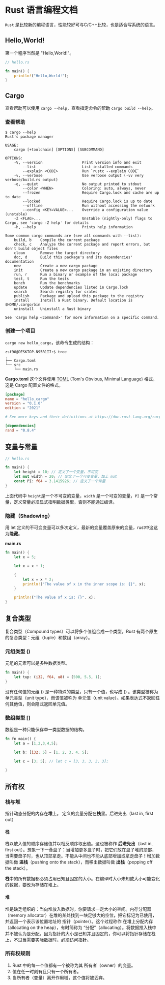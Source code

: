 # Rust 语言编程文档

`Rust` 是比较新的编程语言，性能较好可与C/C++比较，也是适合写系统的语言。

## Hello,World!
第一个程序当然是 "Hello,World!"。
```rust
// hello.rs

fn main() {
	println!("Hello,World!");
}
```

## Cargo
查看帮助可以使用 `cargo --help`，查看指定命令的帮助 `cargo build --help`。

### 查看帮助
```shell
$ cargo --help
Rust's package manager

USAGE:
    cargo [+toolchain] [OPTIONS] [SUBCOMMAND]

OPTIONS:
    -V, --version                  Print version info and exit
        --list                     List installed commands
        --explain <CODE>           Run `rustc --explain CODE`
    -v, --verbose                  Use verbose output (-vv very verbose/build.rs output)
    -q, --quiet                    No output printed to stdout
        --color <WHEN>             Coloring: auto, always, never
        --frozen                   Require Cargo.lock and cache are up to date
        --locked                   Require Cargo.lock is up to date
        --offline                  Run without accessing the network
        --config <KEY=VALUE>...    Override a configuration value (unstable)
    -Z <FLAG>...                   Unstable (nightly-only) flags to Cargo, see 'cargo -Z help' for details
    -h, --help                     Prints help information

Some common cargo commands are (see all commands with --list):
    build, b    Compile the current package
    check, c    Analyze the current package and report errors, but don't build object files
    clean       Remove the target directory
    doc, d      Build this package's and its dependencies' documentation
    new         Create a new cargo package
    init        Create a new cargo package in an existing directory
    run, r      Run a binary or example of the local package
    test, t     Run the tests
    bench       Run the benchmarks
    update      Update dependencies listed in Cargo.lock
    search      Search registry for crates
    publish     Package and upload this package to the registry
    install     Install a Rust binary. Default location is $HOME/.cargo/bin
    uninstall   Uninstall a Rust binary

See 'cargo help <command>' for more information on a specific command.
```

### 创建一个项目
`cargo new hello_cargo`，该命令生成的结构：
```shell
zsf90@DESKTOP-N95R1I7:$ tree
.
├── Cargo.toml
└── src
    └── main.rs
```

**Cargo.toml**
这个文件使用 [TOML](https://toml.io/) (Tom's Obvious, Minimal Language) 格式，这是 Cargo 配置文件的格式。
```toml
[package]
name = "hello_cargo"
version = "0.1.0"
edition = "2021"

# See more keys and their definitions at https://doc.rust-lang.org/cargo/reference/manifest.html

[dependencies]
rand = "0.8.4"
```

## 变量与常量

```rust
// hello.rs

fn main() {
	let height = 10; // 定义了一个变量，不可变
	let mut width = 20; // 定义了一个可变变量，加上 mut
	const PI: f64 = 3.1415926; // 定义了一个常量
}
```

上面代码中 `height`是一个不可变的变量，`width` 是一个可变的变量，`PI` 是一个常量，定义常量必须显式指明数据类型，否则不能通过编译。

### 隐藏（Shadowing）
用 let 定义的不可变变量可以多次定义，最新的变量覆盖原来的变量，rust中这这为**隐藏**。

**main.rs**
```rust
fn main() {
    let x = 5;

    let x = x + 1;

    {
        let x = x * 2;
        println!("The value of x in the inner scope is: {}", x);
    }

    println!("The value of x is: {}", x);
}
```

## 复合类型
复合类型（Compound types）可以将多个值组合成一个类型。Rust 有两个原生的复合类型：元组（tuple）和数组（array）。

### 元组类型 ()
元组的元素可以是多种数据类型。
```rust
fn main() {
	let tup: (i32, f64, u8) = (500, 5.5, 1);
}
```

没有任何值的元组 () 是一种特殊的类型，只有一个值，也写成 () 。该类型被称为 单元类型（unit type），而该值被称为 单元值（unit value）。如果表达式不返回任何其他值，则会隐式返回单元值。

### 数组类型 []
数组是一种只能保存单一类型数据的结构。
```rust 
fn fn main() {
	let a = [1,2,3,4,5];

	let b: [i32; 5] = [1, 2, 3, 4, 5];

	let c = [3; 5]; // let c = [3, 3, 3, 3, 3];

}
```

## 所有权

### 栈与堆
指针动态分配的内存在**堆**上。
定义的变量分配在**栈**里。后进先出（last in, first out）
#### 栈
栈以放入值的顺序存储值并以相反顺序取出值。这也被称作 **后进先出**（last in, first out）。想象一下一叠盘子：当增加更多盘子时，把它们放在盘子堆的顶部，当需要盘子时，也从顶部拿走。不能从中间也不能从底部增加或拿走盘子！增加数据叫做 **进栈**（pushing onto the stack），而移出数据叫做 **出栈**（popping off the stack）。

**栈**中的所有数据都必须占用已知且固定的大小。在编译时大小未知或大小可能变化的数据，要改为存储在堆上。

#### 堆
堆是缺乏组织的：当向堆放入数据时，你要请求一定大小的空间。内存分配器（memory allocator）在堆的某处找到一块足够大的空位，把它标记为已使用，并返回一个表示该位置地址的 指针（pointer）。这个过程称作 在堆上分配内存（allocating on the heap），有时简称为 “分配”（allocating）。将数据推入栈中并不被认为是分配。因为指针的大小是已知并且固定的，你可以将指针存储在栈上，不过当需要实际数据时，必须访问指针。

### 所有权规则
1. Rust 中的每一个值都有一个被称为其 所有者（owner）的变量。
2. 值在任一时刻有且只有一个所有者。
3. 当所有者（变量）离开作用域，这个值将被丢弃。